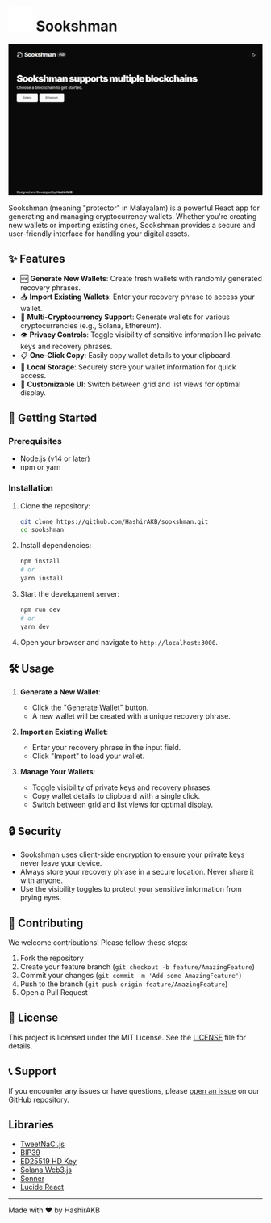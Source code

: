 # ![alt text](public/sookshman.svg) Sookshman

![alt text](image.png)


Sookshman (meaning "protector" in Malayalam) is a powerful React app for generating and managing cryptocurrency wallets. Whether you're creating new wallets or importing existing ones, Sookshman provides a secure and user-friendly interface for handling your digital assets.

## ✨ Features

- 🆕 **Generate New Wallets**: Create fresh wallets with randomly generated recovery phrases.
- 📥 **Import Existing Wallets**: Enter your recovery phrase to access your wallet.
- 🔑 **Multi-Cryptocurrency Support**: Generate wallets for various cryptocurrencies (e.g., Solana, Ethereum).
- 👁️ **Privacy Controls**: Toggle visibility of sensitive information like private keys and recovery phrases.
- 📋 **One-Click Copy**: Easily copy wallet details to your clipboard.
- 💾 **Local Storage**: Securely store your wallet information for quick access.
- 🎨 **Customizable UI**: Switch between grid and list views for optimal display.

## 🚀 Getting Started

### Prerequisites

- Node.js (v14 or later)
- npm or yarn

### Installation

1. Clone the repository:
   ```bash
   git clone https://github.com/HashirAKB/sookshman.git
   cd sookshman
   ```

2. Install dependencies:
   ```bash
   npm install
   # or
   yarn install
   ```

3. Start the development server:
   ```bash
   npm run dev
   # or
   yarn dev
   ```

4. Open your browser and navigate to `http://localhost:3000`.

## 🛠️ Usage

1. **Generate a New Wallet**:
   - Click the "Generate Wallet" button.
   - A new wallet will be created with a unique recovery phrase.

2. **Import an Existing Wallet**:
   - Enter your recovery phrase in the input field.
   - Click "Import" to load your wallet.

3. **Manage Your Wallets**:
   - Toggle visibility of private keys and recovery phrases.
   - Copy wallet details to clipboard with a single click.
   - Switch between grid and list views for optimal display.

## 🔒 Security

- Sookshman uses client-side encryption to ensure your private keys never leave your device.
- Always store your recovery phrase in a secure location. Never share it with anyone.
- Use the visibility toggles to protect your sensitive information from prying eyes.

## 🤝 Contributing

We welcome contributions! Please follow these steps:

1. Fork the repository
2. Create your feature branch (`git checkout -b feature/AmazingFeature`)
3. Commit your changes (`git commit -m 'Add some AmazingFeature'`)
4. Push to the branch (`git push origin feature/AmazingFeature`)
5. Open a Pull Request

## 📜 License

This project is licensed under the MIT License. See the [LICENSE](LICENSE) file for details.

## 📞 Support

If you encounter any issues or have questions, please [open an issue](https://github.com/HashirAKB/sookshman/issues) on our GitHub repository.

## Libraries

- [TweetNaCl.js](https://tweetnacl.js.org/)
- [BIP39](https://github.com/bitcoinjs/bip39)
- [ED25519 HD Key](https://github.com/alepop/ed25519-hd-key)
- [Solana Web3.js](https://solana-labs.github.io/solana-web3.js/)
- [Sonner](https://sonner.emilkowal.ski/)
- [Lucide React](https://lucide.dev/)

---

Made with ❤️ by HashirAKB
